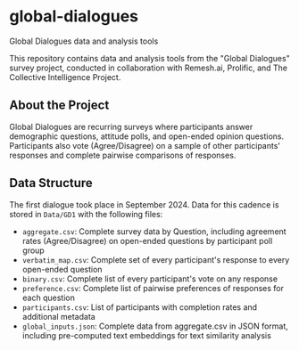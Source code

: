 # global-dialogues
Global Dialogues data and analysis tools

This repository contains data and analysis tools from the "Global Dialogues" survey project, conducted in collaboration with Remesh.ai, Prolific, and The Collective Intelligence Project.

## About the Project
Global Dialogues are recurring surveys where participants answer demographic questions, attitude polls, and open-ended opinion questions. Participants also vote (Agree/Disagree) on a sample of other participants' responses and complete pairwise comparisons of responses.

## Data Structure
The first dialogue took place in September 2024. Data for this cadence is stored in `Data/GD1` with the following files:

- `aggregate.csv`: Complete survey data by Question, including agreement rates (Agree/Disagree) on open-ended questions by participant poll group
- `verbatim_map.csv`: Complete set of every participant's response to every open-ended question
- `binary.csv`: Complete list of every participant's vote on any response
- `preference.csv`: Complete list of pairwise preferences of responses for each question
- `participants.csv`: List of participants with completion rates and additional metadata
- `global_inputs.json`: Complete data from aggregate.csv in JSON format, including pre-computed text embeddings for text similarity analysis
 
 


